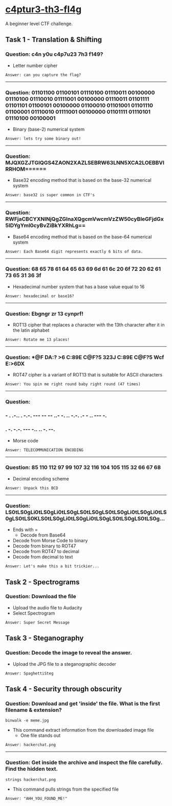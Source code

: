 # [c4ptur3-th3-fl4g](https://tryhackme.com/room/c4ptur3th3fl4g)
A beginner level CTF challenge.

## Task 1 - Translation & Shifting

### Question: c4n y0u c4p7u23 7h3 f149?
* Letter number cipher
```
Answer: can you capture the flag?
```

---

### Question: 01101100 01100101 01110100 01110011 00100000 01110100 01110010 01111001 00100000 01110011 01101111 01101101 01100101 00100000 01100010 01101001 01101110 01100001 01110010 01111001 00100000 01101111 01110101 01110100 00100001
* Binary (base-2) numerical system
```
Answer: lets try some binary out!
```

---

### Question: MJQXGZJTGIQGS4ZAON2XAZLSEBRW63LNN5XCA2LOEBBVIRRHOM======
* Base32 encoding method that is based on the base-32 numerical system
```
Answer: base32 is super common in CTF's
```

---

### Question: RWFjaCBCYXNlNjQgZGlnaXQgcmVwcmVzZW50cyBleGFjdGx5IDYgYml0cyBvZiBkYXRhLg==
* Base64 encoding method that is based on the base-64 numerical system
```
Answer: Each Base64 digit represents exactly 6 bits of data.
```

---

### Question: 68 65 78 61 64 65 63 69 6d 61 6c 20 6f 72 20 62 61 73 65 31 36 3f
* Hexadecimal number system that has a base value equal to 16
```
Answer: hexadecimal or base16?
```

---

### Question: Ebgngr zr 13 cynprf!
* ROT13 cipher that replaces a character with the 13th character after it in the latin alphabet
```
Answer: Rotate me 13 places!
```

---

### Question: *@F DA:? >6 C:89E C@F?5 323J C:89E C@F?5 Wcf E:>6DX
* ROT47 cipher is a variant of ROT13 that is suitable for ASCII characters
```
Answer: You spin me right round baby right round (47 times)
```

---

### Question:
### - . .-.. . -.-. --- -- -- ..- -. .. -.-. .- - .. --- -.
### . -. -.-. --- -.. .. -. --.
* Morse code
```
Answer: TELECOMMUNICATION ENCODING
```

---

### Question: 85 110 112 97 99 107 32 116 104 105 115 32 66 67 68
* Decimal encoding scheme
```
Answer: Unpack this BCD
```

---

### Question: LS0tLS0gLi0tLS0gLi0tLS0gLS0tLS0gLS0tLS0gLi0tLS0gLi0tLS0gLS0tLS0KLS0tLS0gLi0tLS0gLi0tLS0gLS0tLS0gLS0tLS0g...
* Ends with =
  * Decode from Base64
* Decode from Morse Code to binary
* Decode from binary to ROT47
* Decode from ROT47 to decimal
* Decode from decimal to text
```
Answer: Let's make this a bit trickier...
```

## Task 2 - Spectrograms

### Question: Download the file
* Upload the audio file to Audacity
* Select Spectrogram
```
Answer: Super Secret Message
```

## Task 3 - Steganography

### Question: Decode the image to reveal the answer.
* Upload the JPG file to a steganographic decoder
```
Answer: SpaghettiSteg
```

## Task 4 - Security through obscurity

### Question: Download and get 'inside' the file. What is the first filename & extension?
```
binwalk -e meme.jpg
```
* This command extract information from the downloaded image file
  * One file stands out
```
Answer: hackerchat.png
```

---

### Question: Get inside the archive and inspect the file carefully. Find the hidden text.
```
strings hackerchat.png
```
* This command pulls strings from the specified file
```
Answer: "AHH_YOU_FOUND_ME!" 
```